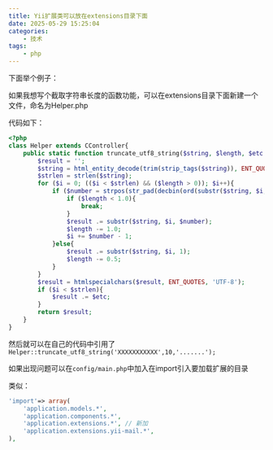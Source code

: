 ```yaml
---
title: Yii扩展类可以放在extensions目录下面
date: 2025-05-29 15:25:04
categories:
    - 技术
tags:
	- php
---
```


下面举个例子：

如果我想写个截取字符串长度的函数功能，可以在extensions目录下面新建一个文件，命名为Helper.php

代码如下：

```php
<?php
class Helper extends CController{
    public static function truncate_utf8_string($string, $length, $etc = '...') {
        $result = '';
        $string = html_entity_decode(trim(strip_tags($string)), ENT_QUOTES, 'UTF-8');
        $strlen = strlen($string);
        for ($i = 0; (($i < $strlen) && ($length > 0)); $i++){
            if ($number = strpos(str_pad(decbin(ord(substr($string, $i, 1))), 8, '0', STR_PAD_LEFT), '0')){
                if ($length < 1.0){
                    break;
                }
                $result .= substr($string, $i, $number);
                $length -= 1.0;
                $i += $number - 1;
            }else{
                $result .= substr($string, $i, 1);
                $length -= 0.5;
            }
        }
        $result = htmlspecialchars($result, ENT_QUOTES, 'UTF-8');
        if ($i < $strlen){
            $result .= $etc;
        }
        return $result;
    }
}

```

然后就可以在自己的代码中引用了`Helper::truncate_utf8_string('XXXXXXXXXXX',10,'.......');`

如果出现问题可以在`config/main.php`中加入在import引入要加载扩展的目录

类似：

```php
'import'=> array(
    'application.models.*',
    'application.components.*',
    'application.extensions.*', // 新加
    'application.extensions.yii-mail.*',
),
```
